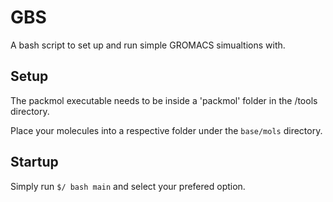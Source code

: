 # GBS
A bash script to set up and run simple GROMACS simualtions with.

## Setup
The packmol executable needs to be inside a 'packmol' folder in the /tools directory.

Place your molecules into a respective folder under the `base/mols` directory.

## Startup

Simply run `$/ bash main` and select your prefered option.

